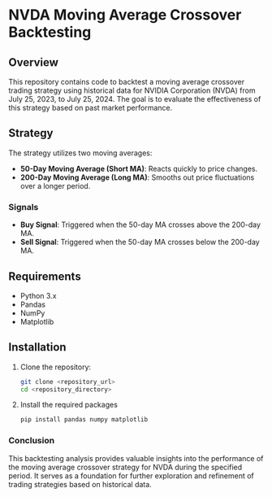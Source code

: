 # NVDA Moving Average Crossover Backtesting

## Overview

This repository contains code to backtest a moving average crossover trading strategy using historical data for NVIDIA Corporation (NVDA) from July 25, 2023, to July 25, 2024. The goal is to evaluate the effectiveness of this strategy based on past market performance.

## Strategy

The strategy utilizes two moving averages:
- **50-Day Moving Average (Short MA)**: Reacts quickly to price changes.
- **200-Day Moving Average (Long MA)**: Smooths out price fluctuations over a longer period.

### Signals
- **Buy Signal**: Triggered when the 50-day MA crosses above the 200-day MA.
- **Sell Signal**: Triggered when the 50-day MA crosses below the 200-day MA.

## Requirements

- Python 3.x
- Pandas
- NumPy
- Matplotlib

## Installation

1. Clone the repository:
   ```bash
   git clone <repository_url>
   cd <repository_directory>
2. Install the required packages
   ```bash
   pip install pandas numpy matplotlib
### Conclusion
This backtesting analysis provides valuable insights into the performance of the moving average crossover strategy for NVDA during the specified period. It serves as a foundation for further exploration and refinement of trading strategies based on historical data.
